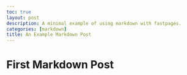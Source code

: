 ```yaml
---
toc: true
layout: post
description: A minimal example of using markdown with fastpages.
categories: [markdown]
title: An Example Markdown Post
---
```


# First Markdown Post